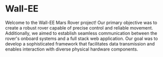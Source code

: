 # Wall-EE

Welcome to the Wall-EE Mars Rover project! Our primary objective was to create a robust rover capable of precise control and reliable movement. Additionally, we aimed to establish seamless communication between the rover's onboard systems and a full stack web application. Our goal was to develop a sophisticated framework that facilitates data transmission and enables interaction with diverse physical hardware components.

